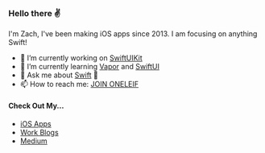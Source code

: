 ### Hello there ✌️

I'm Zach, I've been making iOS apps since 2013. I am focusing on anything Swift! 


- 🔭 I’m currently working on [SwiftUIKit](https://github.com/0xLeif/SwiftUIKit)
- 🌱 I’m currently learning [Vapor](https://vapor.codes) and [SwiftUI](https://developer.apple.com/documentation/swiftui)
- 💬 Ask me about [Swift](https://www.youtube.com/playlist?list=PLiAjyaWs0groiAMkCt-bL6JaMYMXZWqm3) 🧡
- 📫 How to reach me: [JOIN ONELEIF](https://discord.com/invite/tv9UdJK)

#### Check Out My...
- [iOS Apps](https://apps.apple.com/lb/developer/zach-eriksen/id851997363)
- [Work Blogs](https://www.clientresourcesinc.com/author/zeriksen/)
- [Medium](https://medium.com/@0xLeif)

